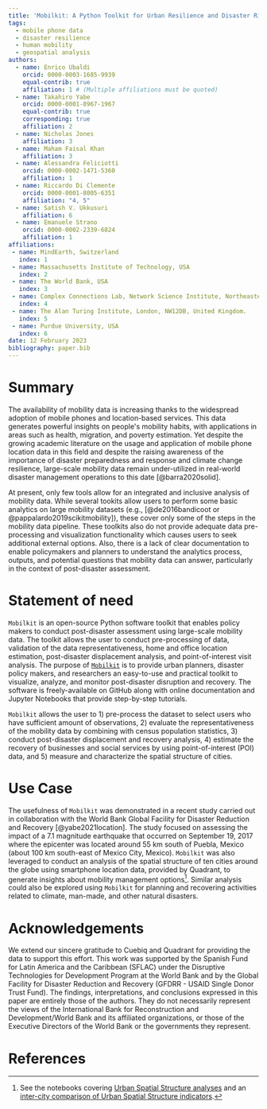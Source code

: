 ```yaml
---
title: 'Mobilkit: A Python Toolkit for Urban Resilience and Disaster Risk Management Analytics'
tags:
  - mobile phone data 
  - disaster resilience 
  - human mobility
  - geospatial analysis
authors:
  - name: Enrico Ubaldi
    orcid: 0000-0003-1685-9939
    equal-contrib: true
    affiliation: 1 # (Multiple affiliations must be quoted)
  - name: Takahiro Yabe
    orcid: 0000-0001-8967-1967
    equal-contrib: true 
    corresponding: true 
    affiliation: 2
  - name: Nicholas Jones
    affiliation: 3
  - name: Maham Faisal Khan
    affiliation: 3
  - name: Alessandra Feliciotti
    orcid: 0000-0002-1471-5360
    affiliation: 1
  - name: Riccardo Di Clemente
    orcid: 0000-0001-8005-6351
    affiliation: "4, 5"
  - name: Satish V. Ukkusuri
    affiliation: 6
  - name: Emanuele Strano
    orcid: 0000-0002-2339-6824
    affiliation: 1
affiliations:
 - name: MindEarth, Switzerland
   index: 1
 - name: Massachusetts Institute of Technology, USA
   index: 2
 - name: The World Bank, USA
   index: 3
 - name: Complex Connections Lab, Network Science Institute, Northeastern University London, London, E1W 1LP, United Kingdom.
   index: 4
 - name: The Alan Turing Institute, London, NW12DB, United Kingdom.
   index: 5
 - name: Purdue University, USA
   index: 6
date: 12 February 2023
bibliography: paper.bib
---
```


# Summary

The availability of mobility data is increasing thanks to the widespread adoption 
of mobile phones and location-based services. This data generates powerful insights 
on people's mobility habits, with applications in areas such as health, migration, 
and poverty estimation. Yet despite the growing academic literature on the usage 
and application of mobile phone location data in this field and despite the raising 
awareness of the importance of  disaster preparedness and response and climate change 
resilience, large-scale mobility data remain under-utilized in real-world disaster 
management operations to this date [@barra2020solid].

At present, only few tools allow for an integrated and inclusive analysis of mobility data. 
While several tookits allow users to perform some basic analytics on large mobility datasets
(e.g., [@de2016bandicoot or @pappalardo2019scikitmobility]), these cover only some of the
steps in the mobility data pipeline.
These toolkits also do not provide adequate data pre-processing and visualization
functionality which causes users to seek additional external options.
Also, there is a lack of clear documentation 
to enable policymakers and planners to understand the analytics process, outputs, and 
potential questions that mobility data can answer, particularly in the context of post-disaster assessment.


# Statement of need

`Mobilkit` is an open-source Python software toolkit that enables policy makers 
to conduct post-disaster assessment using large-scale mobility data. The toolkit 
allows the user to conduct pre-processing of data, validation of the data 
representativeness, home and office location estimation, post-disaster displacement analysis, 
and point-of-interest visit analysis. The purpose of [`Mobilkit`](https://github.com/mindearth/mobilkit) is to provide urban planners, 
disaster policy makers, and researchers an easy-to-use and practical toolkit to visualize, 
analyze, and monitor post-disaster disruption and recovery. The software is freely-available 
on GitHub along with online documentation and Jupyter Notebooks that provide step-by-step tutorials.

`Mobilkit` allows the user to 1) pre-process the dataset to select users who have sufficient amount of observations,
2) evaluate the representativeness of the mobility data by combining with census population statistics, 
3) conduct post-disaster displacement and recovery analysis, 4) estimate the recovery of businesses 
and social services by using point-of-interest (POI) data, and 5) measure and characterize the spatial structure of cities. 

# Use Case
The usefulness of `Mobilkit` was demonstrated in a recent study carried out in collaboration with the World Bank Global Facility for Disaster Reduction and Recovery [@yabe2021location]. The study focused on assessing the impact of a 7.1 magnitude earthquake that occurred on September 19, 2017 where the epicenter was located around 55 km south of Puebla, Mexico (about 100 km south-east of Mexico City, Mexico). `Mobilkit` was also leveraged to conduct an analysis of the spatial structure of ten cities around the globe using smartphone location data, provided by Quadrant, to generate insights about mobility management options[^1]. Similar analysis could also be explored using `Mobilkit` for planning and recovering activities related to climate, man-made, and other natural disasters.

[^1]: See the notebooks covering [Urban Spatial Structure analyses](https://mobilkit.readthedocs.io/en/latest/examples/USS01_Mumbai.html) and an [inter-city comparison of Urban Spatial Structure indicators](https://mobilkit.readthedocs.io/en/latest/examples/USS02_CityComparison.html).

# Acknowledgements

We extend our sincere gratitude to Cuebiq and Quadrant for providing the data to support this effort. 
This work was supported by the Spanish Fund for Latin America and the Caribbean (SFLAC) under the 
Disruptive Technologies for Development Program at the World Bank and by the Global Facility for Disaster 
Reduction and Recovery (GFDRR - USAID Single Donor Trust Fund). The findings, interpretations, and 
conclusions expressed in this paper are entirely those of the authors. They do not necessarily represent 
the views of the International Bank for Reconstruction and Development/World Bank and its affiliated 
organizations, or those of the Executive Directors of the World Bank or the governments they represent.

# References
